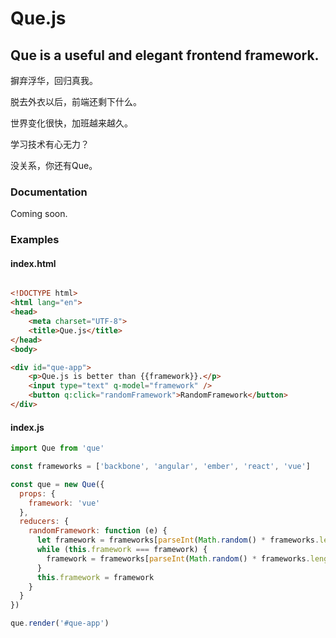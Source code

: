 # Que.js

## Que is a useful and elegant frontend framework.

摒弃浮华，回归真我。

脱去外衣以后，前端还剩下什么。

世界变化很快，加班越来越久。

学习技术有心无力？

没关系，你还有Que。


### Documentation

Coming soon.


### Examples

#### index.html
```html

<!DOCTYPE html>
<html lang="en">
<head>
    <meta charset="UTF-8">
    <title>Que.js</title>
</head>
<body>

<div id="que-app">
    <p>Que.js is better than {{framework}}.</p>
    <input type="text" q-model="framework" />
    <button q:click="randomFramework">RandomFramework</button>
</div>
```

</body>
</html>

#### index.js

```javascript
import Que from 'que'

const frameworks = ['backbone', 'angular', 'ember', 'react', 'vue']

const que = new Que({
  props: {
    framework: 'vue'
  },
  reducers: {
    randomFramework: function (e) {
      let framework = frameworks[parseInt(Math.random() * frameworks.length)]
      while (this.framework === framework) {
        framework = frameworks[parseInt(Math.random() * frameworks.length)]
      }
      this.framework = framework
    }
  }
})

que.render('#que-app')
```
